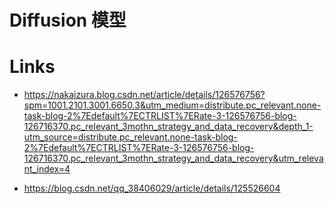# Diffusion 模型

# Links

- https://nakaizura.blog.csdn.net/article/details/126576756?spm=1001.2101.3001.6650.3&utm_medium=distribute.pc_relevant.none-task-blog-2%7Edefault%7ECTRLIST%7ERate-3-126576756-blog-126716370.pc_relevant_3mothn_strategy_and_data_recovery&depth_1-utm_source=distribute.pc_relevant.none-task-blog-2%7Edefault%7ECTRLIST%7ERate-3-126576756-blog-126716370.pc_relevant_3mothn_strategy_and_data_recovery&utm_relevant_index=4

- https://blog.csdn.net/qq_38406029/article/details/125526604
